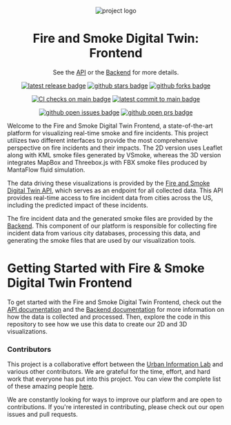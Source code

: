 <div align="center">

![project logo](https://user-images.githubusercontent.com/76540311/217404630-863299b2-1b21-4ae7-8330-28f980be614f.png)


# Fire and Smoke Digital Twin: Frontend
See the [API](https://github.com/UrbanInfoLab/FireIncidentData) or the [Backend](https://github.com/UrbanInfoLab/FireIncidentBackend) for more details.

[![latest release badge]][latest release link] [![github stars badge]][github stars link] [![github forks badge]][github forks link]

[![CI checks on main badge]][CI checks on main link] [![latest commit to main badge]][latest commit to main link]

[![github open issues badge]][github open issues link] [![github open prs badge]][github open prs link]

[CI checks on main badge]: https://flat.badgen.net/github/checks/urbaninfolab/FireIncidentFrontend/main?label=CI%20status%20on%20main&cache=900&icon=github
[CI checks on main link]: https://github.com/urbaninfolab/FireIncidentFrontend/actions/workflows/test-invoke-conda.yml
[github forks badge]: https://flat.badgen.net/github/forks/urbaninfolab/FireIncidentFrontend?icon=github
[github forks link]: https://useful-forks.github.io/?repo=urbaninfolab%2FFireIncidentFrontend
[github open issues badge]: https://flat.badgen.net/github/open-issues/urbaninfolab/FireIncidentFrontend?icon=github
[github open issues link]: https://github.com/urbaninfolab/FireIncidentFrontend/issues?q=is%3Aissue+is%3Aopen
[github open prs badge]: https://flat.badgen.net/github/open-prs/urbaninfolab/FireIncidentFrontend?icon=github
[github open prs link]: https://github.com/urbaninfolab/FireIncidentFrontend/pulls?q=is%3Apr+is%3Aopen
[github stars badge]: https://flat.badgen.net/github/stars/urbaninfolab/FireIncidentFrontend?icon=github
[github stars link]: https://github.com/urbaninfolab/FireIncidentFrontend/stargazers
[latest commit to main badge]: https://flat.badgen.net/github/last-commit/urbaninfolab/FireIncidentFrontend/main?icon=github&color=yellow&label=last%20dev%20commit&cache=900
[latest commit to main link]: https://github.com/urbaninfolab/FireIncidentFrontend/commits/main
[latest release badge]: https://flat.badgen.net/github/release/urbaninfolab/FireIncidentFrontend/development?icon=github
[latest release link]: https://github.com/urbaninfolab/FireIncidentFrontend/releases

</div>

Welcome to the Fire and Smoke Digital Twin Frontend, a state-of-the-art platform for visualizing real-time smoke and fire incidents. This project utilizes two different interfaces to provide the most comprehensive perspective on fire incidents and their impacts. The 2D version uses Leaflet along with KML smoke files generated by VSmoke, whereas the 3D version integrates MapBox and Threebox.js with FBX smoke files produced by MantaFlow fluid simulation. 

The data driving these visualizations is provided by the [Fire and Smoke Digital Twin API](https://github.com/UrbanInfoLab/FireIncidentData), which serves as an endpoint for all collected data. This API provides real-time access to fire incident data from cities across the US, including the predicted impact of these incidents. 

The fire incident data and the generated smoke files are provided by the [Backend](https://github.com/UrbanInfoLab/FireIncidentBackend). This component of our platform is responsible for collecting fire incident data from various city databases, processing this data, and generating the smoke files that are used by our visualization tools.

<div align="center">

</div>

# Getting Started with Fire & Smoke Digital Twin Frontend

To get started with the Fire and Smoke Digital Twin Frontend, check out the [API documentation](https://github.com/UrbanInfoLab/FireIncidentData) and the [Backend documentation](https://github.com/UrbanInfoLab/FireIncidentBackend) for more information on how the data is collected and processed. Then, explore the code in this repository to see how we use this data to create our 2D and 3D visualizations. 

### Contributors

This project is a collaborative effort between the [Urban Information Lab](https://sites.utexas.edu/uil) and various other contributors. We are grateful for the time, effort, and hard work that everyone has put into this project. You can view the complete list of these amazing people [here](https://github.com/urbaninfolab/FireIncidentFrontend/collaborators). 

We are constantly looking for ways to improve our platform and are open to contributions. If you're interested in contributing, please check out our open issues and pull requests.
